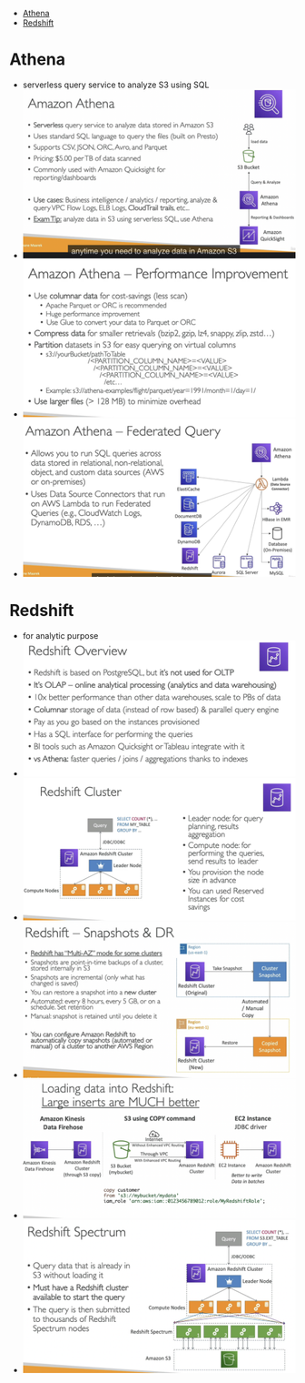 - [Athena](#athena)
- [Redshift](#redshift)



# Athena
- serverless query service to analyze S3 using SQL
- ![picture 1](image/22-Data-And-Analytics/1-Athena.png)  
- ![picture 2](image/22-Data-And-Analytics/1-Athena-improvement.png)  
- ![picture 3](image/22-Data-And-Analytics/1-Athena-Federated-Query.png)  


# Redshift
- for analytic purpose
- ![picture 4](image/22-Data-And-Analytics/2-Redshift-overview.png)  
- ![picture 5](image/22-Data-And-Analytics/2-Redshift-Cluster.png)  
- ![picture 6](image/22-Data-And-Analytics/2-Reddshift-snapshot.png)  
- ![picture 7](image/22-Data-And-Analytics/2-Redshift-load-data.png)
- <img alt="picture 10" src="image/22-Data-And-Analytics/2-Redshift-Spectrum.png" width="800" />  


